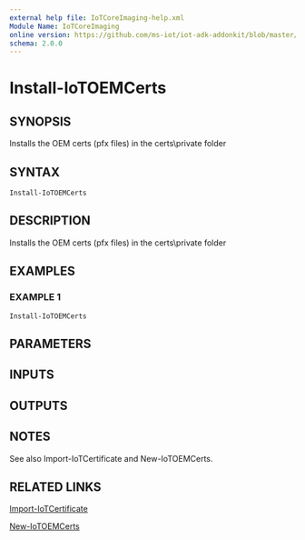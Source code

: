 ```yaml
---
external help file: IoTCoreImaging-help.xml
Module Name: IoTCoreImaging
online version: https://github.com/ms-iot/iot-adk-addonkit/blob/master/Tools/IoTCoreImaging/Docs/Install-IoTOEMCerts.md
schema: 2.0.0
---
```


# Install-IoTOEMCerts

## SYNOPSIS
Installs the OEM certs (pfx files) in the certs\private folder

## SYNTAX

```
Install-IoTOEMCerts
```

## DESCRIPTION
Installs the OEM certs (pfx files) in the certs\private folder

## EXAMPLES

### EXAMPLE 1
```
Install-IoTOEMCerts
```

## PARAMETERS

## INPUTS

## OUTPUTS

## NOTES
See also Import-IoTCertificate and New-IoTOEMCerts.

## RELATED LINKS

[Import-IoTCertificate](Import-IoTCertificate.md)

[New-IoTOEMCerts](New-IoTOEMCerts.md)


